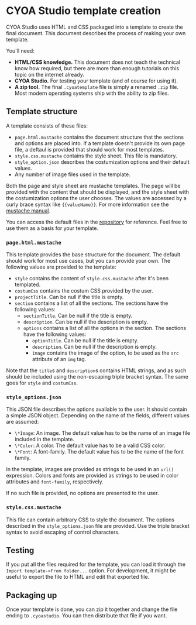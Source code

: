 # CYOA Studio template creation

CYOA Studio uses HTML and CSS packaged into a template to create the final document. This document describes the process of making your own template.

You'll need:

- **HTML/CSS knowledge.** This document does not teach the technical know how required, but there are more than enough tutorials on this topic on the internet already.
- **CYOA Studio.** For testing your template (and of course for using it).
- **A zip tool.** The final `.cyoatemplate` file is simply a renamed `.zip` file. Most modern operating systems ship with the ability to zip files.

## Template structure

A template consists of these files:

- `page.html.mustache` contains the document structure that the sections and options are placed into. If a template doesn't provide its own page file, a deftaul is provided that should work for most templates.
- `style.css.mustache` contains the style sheet. This file is mandatory.
- `style_option.json` describes the costumization options and their default values.
- Any number of image files used in the template.

Both the page and style sheet are mustache templates. The page will be provided with the content that should be displayed, and the style sheet with the costumization options the user chooses. The values are accessed by a curly brace syntax like `{{valueName}}`. For more information see the [mustache manual](https://mustache.github.io/mustache.5.html).

You can access the default files in the [repository](https://github.com/Quantencomputer/cyoastudio/tree/master/src/main/resources/cyoastudio/templating/defaultTemplate) for reference. Feel free to use them as a basis for your template.

### `page.html.mustache`

This template provides the base structure for the document. The default should work for most use cases, but you can provide your own.
The following values are provided to the template:

- `style` contains the content of `style.css.mustache` after it's been templated.
- `costumCss` contains the costum CSS provided by the user.
- `projectTitle`. Can be null if the title is empty.
- `section` contains a list of all the sections. The sections have the following values:
	- `sectionTitle`. Can be null if the title is empty.
	- `description`. Can be null if the description is empty.
	- `options` contains a list of all the options in the section. The sections have the following values:
		- `optionTitle`. Can be null if the title is empty.
		- `description`. Can be null if the description is empty.
		- `image` contains the image of the option, to be used as the `src` attribute of an `img` tag.

Note that the `title`s and `description`s contains HTML strings, and as such should be included using the non-escaping triple bracket syntax. The same goes for `style` and `costumCss`.

### `style_options.json`

This JSON file describes the options available to the user. It should contain a simple JSON object. Depending on the name of the fields, different values are assumed:

- `\*Image`: An image. The default value has to be the name of an image file included in the template.
- `\*Color`: A color. The default value has to be a valid CSS color.
- `\*Font`: A font-family. The default value has to be the name of the font family.

In the template, images are provided as strings to be used in an `url()` expression. Colors and fonts are provided as strings to be used in color attributes and `font-family`, respectively.

If no such file is provided, no options are presented to the user.

### `style.css.mustache`

This file can contain arbitrary CSS to style the document. The options described in the `style_options.json` file are provided. Use the triple bracket syntax to avoid escaping of control characters.

## Testing

If you put all the files required for the template, you can load it through the `Import template->From folder...` option.
For development, it might be useful to export the file to HTML and edit that exported file.

## Packaging up

Once your template is done, you can zip it together and change the file ending to `.cyoastudio`.
You can then distribute that file if you want.